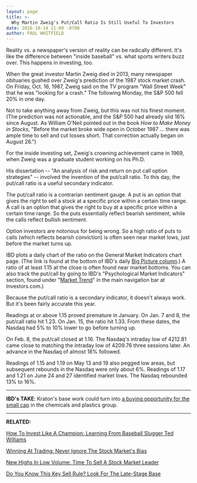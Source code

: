 ```yaml
---
layout: page
title: >-
  Why Martin Zweig's Put/Call Ratio Is Still Useful To Investors
date: 2016-10-14 11:09 -0700
author: PAUL WHITFIELD
---
```





Reality vs. a newspaper's version of reality can be radically different. It's like the difference between "inside baseball" vs. what sports writers buzz over. This happens in investing, too.


When the great investor Martin Zweig died in 2013, many newspaper obituaries gushed over Zweig's prediction of the 1987 stock market crash. On Friday, Oct. 16, 1987, Zweig said on the TV program "Wall Street Week" that he was "looking for a crash." The following Monday, the S&P 500 fell 20% in one day.


Not to take anything away from Zweig, but this was not his finest moment. (The prediction was not actionable, and the S&P 500 had already slid 16% since August. As William O'Neil pointed out in the book *How to Make Money in Stocks*, "Before the market broke wide open in October 1987 ... there was ample time to sell and cut losses short. That correction actually began on August 26.")


For the inside investing set, Zweig's crowning achievement came in 1969, when Zweig was a graduate student working on his Ph.D.


His dissertation -- "An analysis of risk and return on put call option strategies" -- involved the invention of the put/call ratio. To this day, the put/call ratio is a useful secondary indicator.


The put/call ratio is a contrarian sentiment gauge. A put is an option that gives the right to sell a stock at a specific price within a certain time range. A call is an option that gives the right to buy at a specific price within a certain time range. So the puts essentially reflect bearish sentiment, while the calls reflect bullish sentiment.


Option investors are notorious for being wrong. So a high ratio of puts to calls (which reflects bearish conviction) is often seen near market lows, just before the market turns up.


IBD plots a daily chart of the ratio on the General Market Indicators chart page. (The link is found at the bottom of IBD's daily [Big Picture column](https://www.investors.com/category/market-trend/the-big-picture/).) A ratio of at least 1.15 at the close is often found near market bottoms. You can also track the put/call by going to IBD's "Psychological Market Indicators" section, found under "[Market Trend](http://research.investors.com/markettrend.aspx)" in the main navigation bar at Investors.com.)


Because the put/call ratio is a secondary indicator, it doesn't always work. But it's been fairly accurate this year.


Readings at or above 1.15 proved premature in January. On Jan. 7 and 8, the put/call ratio hit 1.23. On Jan. 15, the ratio hit 1.33. From these dates, the Nasdaq had 5% to 10% lower to go before turning up.


On Feb. 8, the put/call closed at 1.16. The Nasdaq's intraday low of 4212.81 came close to matching the intraday low of 4209.76 three sessions later. An advance in the Nasdaq of almost 18% followed.


Readings of 1.15 and 1.19 on May 13 and 19 also pegged low areas, but subsequent rebounds in the Nasdaq were only about 6%. Readings of 1.17 and 1.21 on June 24 and 27 identified market lows. The Nasdaq rebounded 13% to 16%.




---


**IBD's TAKE**: Kraton's base work could turn into [a buying opportunity for the small cap](https://www.investors.com/stock-lists/stock-spotlight/kraton-hugs-support-below-flat-base-buy-point/) in the chemicals and plastics group.




---


**RELATED:**


[How To Invest Like A Champion: Learning From Baseball Slugger Ted Williams](https://www.investors.com/how-to-invest/investors-corner/how-to-connect-with-stocks-like-a-hall-of-famer/)


[Winning At Trading: Never Ignore The Stock Market's Bias](https://www.investors.com/how-to-invest/investors-corner/the-smart-investor-never-forget-what-the-m-is-doing/)


[New Highs In Low Volume: Time To Sell A Stock Market Leader](https://www.investors.com/how-to-invest/investors-corner/why-new-highs-in-low-volume-are-a-great-time-to-sell-your-winners/)


[Do You Know This Key Sell Rule? Look For The Late-Stage Base](https://www.investors.com/how-to-invest/investors-corner/when-to-sell-late-stage-breakout-is-often-a-great-time-to-take-profits/)


 




